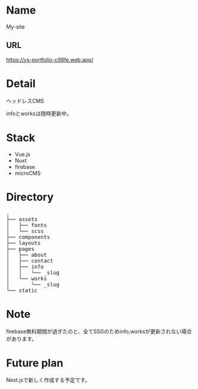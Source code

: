 # Name

My-site

## URL
https://ys-portfolio-c98fe.web.app/


# Detail

ヘッドレスCMS

infoとworksは随時更新中。

# Stack

* Vue.js
* Nuxt
* firebase
* microCMS

# Directory

<pre>
.
├── assets
│   ├── fonts
│   └── scss
├── components
├── layouts
├── pages
│   ├── about
│   ├── contact
│   ├── info
│   │   └── _slug
│   └── works
│       └── _slug
└── static
</pre>


# Note

firebase無料期間が過ぎたのと、全てSSGのためinfo,worksが更新されない場合があります。

# Future plan

Next.jsで新しく作成する予定です。
